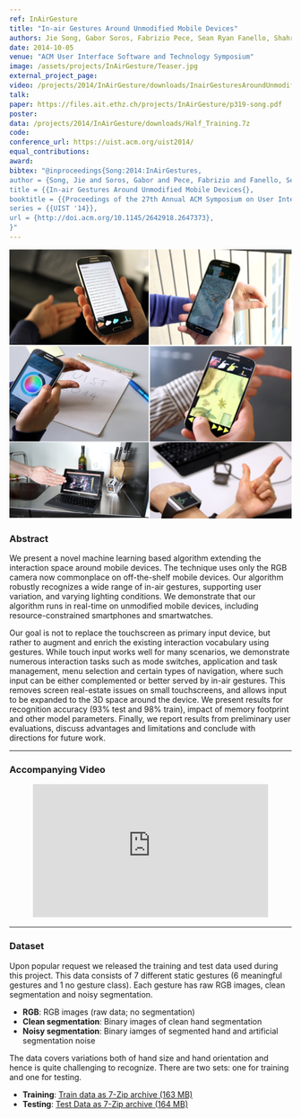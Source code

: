 ```yaml
---
ref: InAirGesture
title: "In-air Gestures Around Unmodified Mobile Devices"
authors: Jie Song, Gabor Soros, Fabrizio Pece, Sean Ryan Fanello, Shahram Izadi, Cem Keskin, Otmar Hilliges
date: 2014-10-05
venue: "ACM User Interface Software and Technology Symposium"
image: /assets/projects/InAirGesture/Teaser.jpg
external_project_page: 
video: /projects/2014/InAirGesture/downloads/InairGesturesAroundUnmodifiedMobileDevice_UIST_2014_Song.mp4
talk: 
paper: https://files.ait.ethz.ch/projects/InAirGesture/p319-song.pdf
poster: 
data: /projects/2014/InAirGesture/downloads/Half_Training.7z
code: 
conference_url: https://uist.acm.org/uist2014/
equal_contributions: 
award: 
bibtex: "@inproceedings{Song:2014:InAirGestures,
author = {Song, Jie and Soros, Gabor and Pece, Fabrizio and Fanello, Sean Ryan and Izadi, Shahram and Keskin, Cem and Hilliges, Otmar},
title = {{In-air Gestures Around Unmodified Mobile Devices{},
booktitle = {{Proceedings of the 27th Annual ACM Symposium on User Interface Software and Technology}},
series = {{UIST '14}},
url = {http://doi.acm.org/10.1145/2642918.2647373}, 
}"
---
```


<img class="fullcol" src="/assets/projects/InAirGesture/apps_vert.jpg" alt="Teaser-Picture" />

<h3>Abstract</h3>
<p>We present a novel machine learning based algorithm extending the interaction space around mobile devices. The technique uses only the RGB camera now commonplace on off-the-shelf mobile devices. Our algorithm robustly recognizes a wide range of in-air gestures, supporting user variation, and varying lighting conditions. We demonstrate that our algorithm runs in real-time on unmodified mobile devices, including resource-constrained smartphones and smartwatches.<br/>
    
Our goal is not to replace the touchscreen as primary input device, but rather to augment and enrich the existing interaction vocabulary using gestures. While touch input works well for many scenarios, we demonstrate numerous interaction tasks such as mode switches, application and task management, 
menu selection and certain types of navigation, where such input can be either complemented or better served by in-air gestures. This removes screen real-estate issues on small touchscreens, and allows input to be expanded to the 3D space around the device. We present results for recognition accuracy (93% test and 98% train), impact of memory footprint and other model parameters. Finally, we report results from preliminary user evaluations, discuss advantages and limitations and conclude with directions for future work.</p>

<hr />

 

<h3>Accompanying Video</h3>
<div class="video" align="center">
    <iframe width="420" height="237" src="https://www.youtube.com/embed/Y3dUeGNIX4M?rel=0" frameborder="0" allowfullscreen></iframe>
</div>   
<hr />

    
   
<h3>Dataset</h3>
Upon popular request we released the training and test data used during this project. This data consists of 7 different static gestures (6 meaningful gestures and 1 no gesture class). Each gesture has raw RGB images, clean segmentation and noisy segmentation.
<ul>
<li><b>RGB</b>: RGB images (raw data; no segmentation)</li>
<li><b>Clean segmentation</b>: Binary images of clean hand segmentation</li>
<li><b>Noisy segmentation</b>: Binary iamges of segmented hand and artificial segmentation noise</li>
</ul>
The data covers variations both of hand size and hand orientation and hence is quite challenging to recognize. There are two sets: one for training and one for testing.
<ul>
<li><b>Training</b>: <a class="a-zip" target="_blank" title="BibTex" href="/projects/2014/InAirGesture/downloads/Half_Training.7z">Train data as 7-Zip archive (163 MB)</a></li>
<li><b>Testing</b>:  <a class="a-zip" target="_blank" title="BibTex" href="/projects/2014/InAirGesture/downloads/Half_Testing.7z">Test Data as 7-Zip archive (164 MB)</a></li>
</ul>